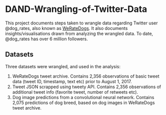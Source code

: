 # DAND-Wrangling-of-Twitter-Data
This project documents steps taken to wrangle data regarding Twitter user @dog_rates, also known as [WeRateDogs](https://twitter.com/dog_rates). It also documents insights/visualisations drawn from analyzing the wrangled data. To date, @dog_rates has over 6 million followers.

## Datasets
Three datasets were wrangled, and used in the analysis:
1. WeRateDogs tweet archive. Contains 2,356 observations of basic tweet data (tweet ID, timestamp, text etc) prior to August 1, 2017.
2. Tweet JSON scrapped using tweety API. Contains 2,356 observations of additional tweet info (favorite tweet, number of retweets etc).
3. Dog image predictions from a convolutional neural network. Contains 2,075 predictions of dog breed, based on dog images in WeRateDogs tweet archive.

